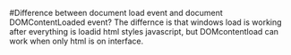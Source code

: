 #Difference between document load event and document DOMContentLoaded event?
The differnce is that windows load is working after everything is loadid html styles javascript, but DOMcontentload can work when only html is on interface.
